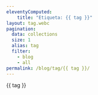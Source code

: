 ```yaml
---
eleventyComputed:
    title: "Etiqueta: {{ tag }}"
layout: tag.webc
pagination:
  data: collections
  size: 1
  alias: tag
  filter:
    - blog
    - all
permalink: /blog/tag/{{ tag }}/
---
```


{{ tag }}
